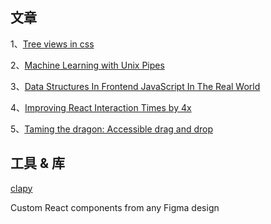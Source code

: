 ## 文章

1、[Tree views in css](https://iamkate.com/code/tree-views/)

2、[Machine Learning with Unix Pipes](https://jott.live/markdown/ml_pipes)

3、[Data Structures In Frontend JavaScript In The Real World](https://profy.dev/article/javascript-data-structures)

4、[Improving React Interaction Times by 4x](https://www.causal.app/blog/react-perf)

5、[Taming the dragon: Accessible drag and drop](https://react-spectrum.adobe.com/blog/drag-and-drop.html)

## 工具 & 库
[clapy](https://clapy.co/)

Custom React components
from any Figma design